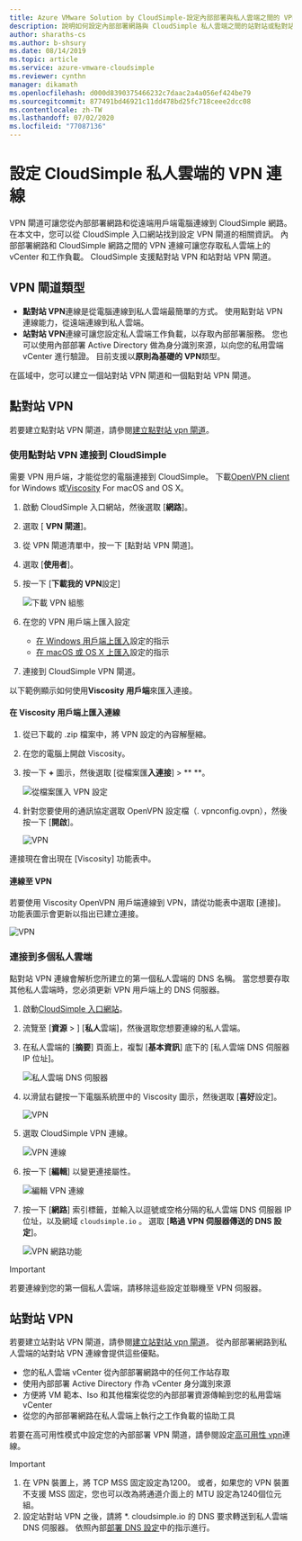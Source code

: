 ```yaml
---
title: Azure VMware Solution by CloudSimple-設定內部部署與私人雲端之間的 VPN
description: 說明如何設定內部部署網路與 CloudSimple 私人雲端之間的站對站或點對站 VPN 連線
author: sharaths-cs
ms.author: b-shsury
ms.date: 08/14/2019
ms.topic: article
ms.service: azure-vmware-cloudsimple
ms.reviewer: cynthn
manager: dikamath
ms.openlocfilehash: d000d8390375466232c7daac2a4a056ef424be79
ms.sourcegitcommit: 877491bd46921c11dd478bd25fc718ceee2dcc08
ms.contentlocale: zh-TW
ms.lasthandoff: 07/02/2020
ms.locfileid: "77087136"
---
```

# <a name="configure-a-vpn-connection-to-your-cloudsimple-private-cloud"></a>設定 CloudSimple 私人雲端的 VPN 連線

VPN 閘道可讓您從內部部署網路和從遠端用戶端電腦連線到 CloudSimple 網路。  在本文中，您可以從 CloudSimple 入口網站找到設定 VPN 閘道的相關資訊。  內部部署網路和 CloudSimple 網路之間的 VPN 連線可讓您存取私人雲端上的 vCenter 和工作負載。 CloudSimple 支援點對站 VPN 和站對站 VPN 閘道。

## <a name="vpn-gateway-types"></a>VPN 閘道類型

* **點對站 VPN**連線是從電腦連線到私人雲端最簡單的方式。 使用點對站 VPN 連線能力，從遠端連線到私人雲端。
* **站對站 VPN**連線可讓您設定私人雲端工作負載，以存取內部部署服務。 您也可以使用內部部署 Active Directory 做為身分識別來源，以向您的私用雲端 vCenter 進行驗證。  目前支援以**原則為基礎的 VPN**類型。

在區域中，您可以建立一個站對站 VPN 閘道和一個點對站 VPN 閘道。

## <a name="point-to-site-vpn"></a>點對站 VPN

若要建立點對站 VPN 閘道，請參閱[建立點對站 vpn 閘道](vpn-gateway.md#create-point-to-site-vpn-gateway)。

### <a name="connect-to-cloudsimple-using-point-to-site-vpn"></a>使用點對站 VPN 連接到 CloudSimple

需要 VPN 用戶端，才能從您的電腦連接到 CloudSimple。  下載[OpenVPN client](https://openvpn.net/community-downloads/) for Windows 或[Viscosity](https://www.sparklabs.com/viscosity/download/) For macOS and OS X。

1. 啟動 CloudSimple 入口網站，然後選取 [**網路**]。
2. 選取 [ **VPN 閘道**]。
3. 從 VPN 閘道清單中，按一下 [點對站 VPN 閘道]。
4. 選取 [**使用者**]。
5. 按一下 [**下載我的 VPN**設定]

    ![下載 VPN 組態](media/download-p2s-vpn-configuration.png)

6. 在您的 VPN 用戶端上匯入設定

    * [在 Windows 用戶端上匯入](https://openvpn.net/vpn-server-resources/connecting-to-access-server-with-windows/#openvpn-open-source-openvpn-gui-program)設定的指示
    * [在 macOS 或 OS X 上匯入](https://www.sparklabs.com/support/kb/article/getting-started-with-viscosity-mac/#creating-your-first-connection)設定的指示

7. 連接到 CloudSimple VPN 閘道。

以下範例顯示如何使用**Viscosity 用戶端**來匯入連接。

#### <a name="import-connection-on-viscosity-client"></a>在 Viscosity 用戶端上匯入連線

1. 從已下載的 .zip 檔案中，將 VPN 設定的內容解壓縮。

2. 在您的電腦上開啟 Viscosity。

3. 按一下 **+** 圖示，然後選取 [從檔案匯**入連接**]  >  ** **。

    ![從檔案匯入 VPN 設定](media/import-p2s-vpn-config.png)

4. 針對您要使用的通訊協定選取 OpenVPN 設定檔（. vpnconfig.ovpn），然後按一下 [**開啟**]。

    ![VPN](media/import-p2s-vpn-config-choose-ovpn.png)

連接現在會出現在 [Viscosity] 功能表中。

#### <a name="connect-to-the-vpn"></a>連線至 VPN

若要使用 Viscosity OpenVPN 用戶端連線到 VPN，請從功能表中選取 [連接]。 功能表圖示會更新以指出已建立連接。

![VPN](media/vis03.png)

### <a name="connecting-to-multiple-private-clouds"></a>連接到多個私人雲端

點對站 VPN 連線會解析您所建立的第一個私人雲端的 DNS 名稱。 當您想要存取其他私人雲端時，您必須更新 VPN 用戶端上的 DNS 伺服器。

1. 啟動[CloudSimple 入口網站](access-cloudsimple-portal.md)。

2. 流覽至 [**資源**  >  ] [**私人**雲端]，然後選取您想要連線的私人雲端。

3. 在私人雲端的 [**摘要**] 頁面上，複製 [**基本資訊**] 底下的 [私人雲端 DNS 伺服器 IP 位址]。

    ![私人雲端 DNS 伺服器](media/private-cloud-dns-server.png)

4. 以滑鼠右鍵按一下電腦系統匣中的 Viscosity 圖示，然後選取 [**喜好**設定]。

    ![VPN](media/vis00.png)

5. 選取 CloudSimple VPN 連線。

    ![VPN 連線](media/viscosity-client.png)

6. 按一下 [**編輯**] 以變更連接屬性。

    ![編輯 VPN 連線](media/viscosity-edit-connection.png)

7. 按一下 [**網路**] 索引標籤，並輸入以逗號或空格分隔的私人雲端 DNS 伺服器 IP 位址，以及網域 ```cloudsimple.io``` 。  選取 [**略過 VPN 伺服器傳送的 DNS 設定**]。

    ![VPN 網路功能](media/viscosity-edit-connection-networking.png)

> [!IMPORTANT]
> 若要連線到您的第一個私人雲端，請移除這些設定並聯機至 VPN 伺服器。

## <a name="site-to-site-vpn"></a>站對站 VPN

若要建立站對站 VPN 閘道，請參閱[建立站對站 vpn 閘道](vpn-gateway.md#set-up-a-site-to-site-vpn-gateway)。  從內部部署網路到私人雲端的站對站 VPN 連線會提供這些優點。  

* 您的私人雲端 vCenter 從內部部署網路中的任何工作站存取
* 使用內部部署 Active Directory 作為 vCenter 身分識別來源
* 方便將 VM 範本、Iso 和其他檔案從您的內部部署資源傳輸到您的私用雲端 vCenter
* 從您的內部部署網路在私人雲端上執行之工作負載的協助工具

若要在高可用性模式中設定您的內部部署 VPN 閘道，請參閱設定[高可用性 vpn](high-availability-vpn-connection.md)連線。

> [!IMPORTANT]
>    1. 在 VPN 裝置上，將 TCP MSS 固定設定為1200。 或者，如果您的 VPN 裝置不支援 MSS 固定，您也可以改為將通道介面上的 MTU 設定為1240個位元組。
> 2. 設定站對站 VPN 之後，請將 *. cloudsimple.io 的 DNS 要求轉送到私人雲端 DNS 伺服器。  依照內部[部署 DNS 設定](on-premises-dns-setup.md)中的指示進行。
